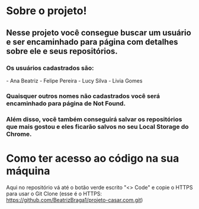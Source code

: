 <h1>Sobre o projeto!</h1>

<h2>Nesse projeto você consegue buscar um usuário e ser encaminhado para página com detalhes sobre ele e seus repositórios.</h2>
<h3>Os usuários cadastrados são:</h3>
- Ana Beatriz
- Felipe Pereira
- Lucy Silva
- Livia Gomes
<h3>Quaisquer outros nomes não cadastrados você será encaminhado para página de Not Found.</h3>

<h3>Além disso, você também conseguirá salvar os repositórios que mais gostou e eles ficarão salvos no seu Local Storage do Chrome.</h3>

<h1>Como ter acesso ao código na sua máquina</h1>

Aqui no repositório vá até o botão verde escrito "<> Code" e copie o HTTPS para usar o Git Clone (esse é o HTTPS: https://github.com/BeatrizBraga1/projeto-casar.com.git)
